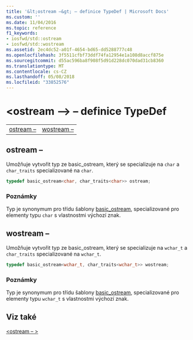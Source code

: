 ```yaml
---
title: '&lt;ostream –&gt; – definice TypeDef | Microsoft Docs'
ms.custom: ''
ms.date: 11/04/2016
ms.topic: reference
f1_keywords:
- iosfwd/std::ostream
- iosfwd/std::wostream
ms.assetid: 2ec4dc52-a01f-4654-bd65-dd5288777c48
ms.openlocfilehash: 3f5511cfbf73ddf74fa12954e1a108d8accf875e
ms.sourcegitcommit: d55ac596ba8f908f5d91d228dc070dad31cb8360
ms.translationtype: MT
ms.contentlocale: cs-CZ
ms.lasthandoff: 05/08/2018
ms.locfileid: "33852576"
---
```

# <a name="ltostreamgt-typedefs"></a>&lt;ostream –&gt; – definice TypeDef

|||
|-|-|
|[ostream –](#ostream)|[wostream –](#wostream)|

## <a name="ostream"></a>  ostream –

Umožňuje vytvořit typ ze basic_ostream, který se specializuje na `char` a `char_traits` specializované na `char`.

```cpp
typedef basic_ostream<char, char_traits<char>> ostream;
```

### <a name="remarks"></a>Poznámky

Typ je synonymum pro třídu šablony [basic_ostream](../standard-library/basic-ostream-class.md), specializované pro elementy typu `char` s vlastnostmi výchozí znak.

## <a name="wostream"></a>  wostream –

Umožňuje vytvořit typ ze basic_ostream, který se specializuje na `wchar_t` a `char_traits` specializované na `wchar_t`.

```cpp
typedef basic_ostream<wchar_t, char_traits<wchar_t>> wostream;
```

### <a name="remarks"></a>Poznámky

Typ je synonymum pro třídu šablony [basic_ostream](../standard-library/basic-ostream-class.md), specializované pro elementy typu `wchar_t` s vlastnostmi výchozí znak.

## <a name="see-also"></a>Viz také

[\<ostream – >](../standard-library/ostream.md)<br/>
